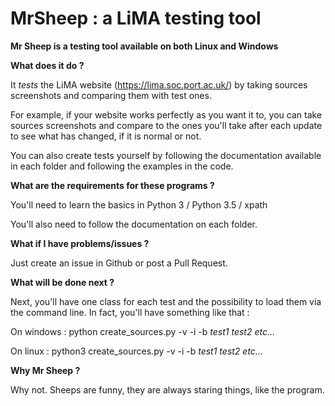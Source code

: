 # MrSheep : a LiMA testing tool

**Mr Sheep is a testing tool available on both Linux and Windows**


**What does it do ?**

It *tests* the LiMA website (https://lima.soc.port.ac.uk/) by taking sources screenshots
and comparing them with test ones.

For example, if your website works perfectly as you want it to, you can take sources screenshots and compare to the ones you'll take after each update to see what has changed, if it is normal or not.

You can also create tests yourself by following the documentation available in each folder and following the examples in the code.

**What are the requirements for these programs ?**

You'll need to learn the basics in Python 3 / Python 3.5 / xpath

You'll also need to follow the documentation on each folder.

**What if I have problems/issues ?**

Just create an issue in Github or post a Pull Request.

**What will be done next ?**

Next, you'll have one class for each test and the possibility to load them via the command line.
In fact, you'll have something like that :

On windows :
python create_sources.py -v -i -b *test1* *test2* *etc...*

On linux :
python3 create_sources.py -v -i -b *test1* *test2* *etc...*

**Why Mr Sheep ?**

Why not. Sheeps are funny, they are always staring things, like the program.



